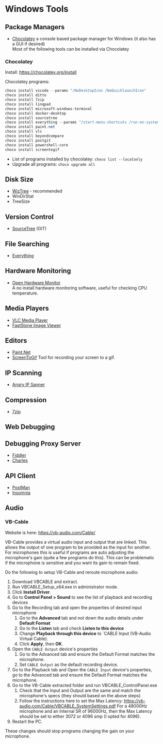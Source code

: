 # Windows Tools

## Package Managers
 - [Chocolatey](https://chocolatey.org/)
   a console based package manager for Windows (it also has a GUI if desired)  
   Most of the following tools can be installed via Chocolatey

### Chocolatey

Install: https://chocolatey.org/install

Chocolatey programs:

```powershell
choco install vscode --params "/NoDesktopIcon /NoQuicklaunchIcon"
choco install ditto
choco install 7zip
choco install linqpad
choco install microsoft-windows-terminal
choco install docker-desktop
choco install sourcetree
choco install everything --params "/start-menu-shortcuts /run-on-system-startup"
choco install paint.net
choco install vlc
choco install beyondcompare
choco install postgit
choco install powershell-core
choco install screentogif
```

- List of programs installed by chocolatey: `choco list --localonly` 
- Upgrade all programs: `choco upgrade all`

## Disk Size
 - [WizTree](https://antibody-software.com/web/software/software/wiztree-finds-the-files-and-folders-using-the-most-disk-space-on-your-hard-drive/) - recommended
 - WinDirStat
 - TreeSize


## Version Control
 - [SourceTree](https://www.sourcetreeapp.com/) (GIT)


## File Searching
 - [Everything](https://www.voidtools.com/)


## Hardware Monitoring
 - [Open Hardware Monitor](https://openhardwaremonitor.org/)  
   A no install hardware monitoring software, useful for checking CPU temperature.


## Media Players
 - [VLC Media Player](https://www.videolan.org/)
 - [FastStone Image Viewer](https://www.faststone.org/FSViewerDetail.htm)


## Editors
 - [Paint.Net](https://www.getpaint.net/)
 - [ScreenToGif](https://www.screentogif.com/)
   Tool for recording your screen to a gif.


## IP Scanning
 - [Angry IP Sanner](https://angryip.org)


## Compression
 - [7zip](https://www.7-zip.org/)


## Web Debugging


## Debugging Proxy Server
 - [Fiddler](https://www.telerik.com/fiddler/fiddler-classic)
 - [Charles](https://www.charlesproxy.com)


## API Client
 - [PostMan](https://www.postman.com)
 - [Insomnia](https://insomnia.rest)


## Audio

### VB-Cable

Website is here: https://vb-audio.com/Cable/

VB-Cable provides a virtual audio input and output that are linked. This allows the output of one program to be provided as the input for another.
For microphones this is useful if programs are auto adjusting the microphone's gain (quite a few programs do this). This can be problematic if the microphone is sensitive and you want its gain to remain fixed.

Do the following to setup VB-Cable and reroute microphone audio:
1. Download VBCABLE and extract.
2. Run VBCABLE_Setup_x64.exe in administrator mode.
3. Click **Install Driver**.
4. Go to **Control Panel > Sound** to see the list of playback and recording devices
5. Go to the Recording tab and open the properties of desired input microphone
   1. Go to the **Advanced** tab and not down the audio details under **Default Format**
   2. Go to the **Listen** tab and check **Listen to this device**
   3. Change **Playback through this device** to `CABLE Input (VB-Audio Virtual Cable).
   4. Click **Apply**, then **OK**.
6. Open the `CABLE Output` device's properties
   1. Go to the Advanced tab and ensure the Default Format matches the microphone.
   2. Set `CABLE Output` as the default recording device.
8. Go to the Playback tab and Open the `CABLE Input` device's properties, go to the Advanced tab and ensure the Default Format matches the microphone.
9. Go to the VB-Cable extracted folder and run VBCABLE_ControlPanel.exe
   1. Check that the Input and Output are the same and match the microphone's specs (they should based on the above steps)
   2. Follow the instructions here to set the Max Latency: https://vb-audio.com/Cable/VBCABLE_SystemSettings.pdf
      For a 48000Hz microphone and an Internal SR of 96000Hz, then the Max Latency should be set to either 3072 or 4096 smp (I opted for 4096).
10. Restart the PC.

These changes should stop programs changing the gain on your microphone.
